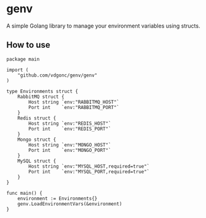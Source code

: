 # genv
A  simple Golang library to manage your environment variables using structs.


## How to use


```golang
package main

import (
	"github.com/vdgonc/genv/genv"
)

type Environments struct {
	RabbitMQ struct {
		Host string `env:"RABBITMQ_HOST"`
		Port int    `env:"RABBITMQ_PORT"`
	}
	Redis struct {
		Host string `env:"REDIS_HOST"`
		Port int    `env:"REDIS_PORT"`
	}
	Mongo struct {
		Host string `env:"MONGO_HOST"`
		Port int    `env:"MONGO_PORT"`
	}
	MySQL struct {
		Host string `env:"MYSQL_HOST,required=true"`
		Port int    `env:"MYSQL_PORT,required=true"`
	}
}

func main() {
	environment := Environments{}
	genv.LoadEnvironmentVars(&environment)
}


```
